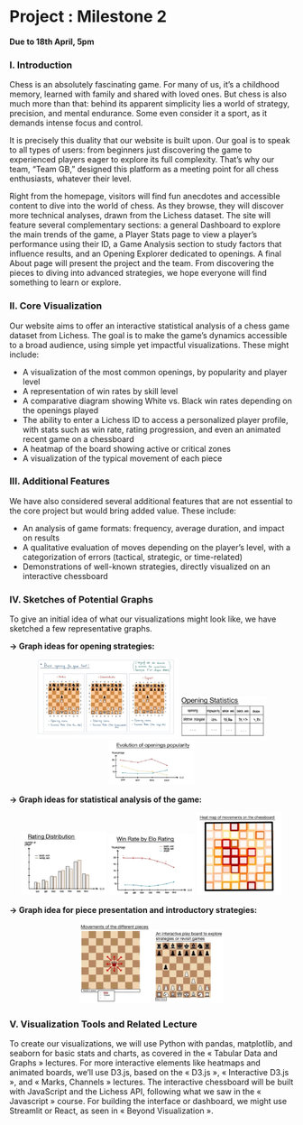 # Project : Milestone 2

**Due to 18th April, 5pm**

### I. Introduction 

Chess is an absolutely fascinating game. For many of us, it’s a childhood memory, learned with family and shared with loved ones. But chess is also much more than that: behind its apparent simplicity lies a world of strategy, precision, and mental endurance. Some even consider it a sport, as it demands intense focus and control.

It is precisely this duality that our website is built upon. Our goal is to speak to all types of users: from beginners just discovering the game to experienced players eager to explore its full complexity. That’s why our team, “Team GB,” designed this platform as a meeting point for all chess enthusiasts, whatever their level.

Right from the homepage, visitors will find fun anecdotes and accessible content to dive into the world of chess. As they browse, they will discover more technical analyses, drawn from the Lichess dataset. The site will feature several complementary sections: a general Dashboard to explore the main trends of the game, a Player Stats page to view a player’s performance using their ID, a Game Analysis section to study factors that influence results, and an Opening Explorer dedicated to openings. A final About page will present the project and the team. From discovering the pieces to diving into advanced strategies, we hope everyone will find something to learn or explore.

### II. Core Visualization 

Our website aims to offer an interactive statistical analysis of a chess game dataset from Lichess. The goal is to make the game’s dynamics accessible to a broad audience, using simple yet impactful visualizations. These might include:
- A visualization of the most common openings, by popularity and player level  
- A representation of win rates by skill level  
- A comparative diagram showing White vs. Black win rates depending on the openings played  
- The ability to enter a Lichess ID to access a personalized player profile, with stats such as win rate, rating progression, and even an animated recent game on a chessboard  
- A heatmap of the board showing active or critical zones  
- A visualization of the typical movement of each piece  

### III. Additional Features 

We have also considered several additional features that are not essential to the core project but would bring added value. These include:
- An analysis of game formats: frequency, average duration, and impact on results  
- A qualitative evaluation of moves depending on the player’s level, with a categorization of errors (tactical, strategic, or time-related)  
- Demonstrations of well-known strategies, directly visualized on an interactive chessboard  

### IV. Sketches of Potential Graphs 

To give an initial idea of what our visualizations might look like, we have sketched a few representative graphs.

**→ Graph ideas for opening strategies:**  
<p align="center">
    <img src="images/schema_1.jpg" width="50%"/>
    <img src="images/schema_2.jpg" width="30%"/>
    <img src="images/schema_3.jpg" width="30%"/>
</p>

**→ Graph ideas for statistical analysis of the game:**  
<p align="center">
    <img src="images/schema_4.jpg" width="30%"/>
    <img src="images/schema_5.jpg" width="30%"/>
    <img src="images/schema_6.jpg" width="30%"/>
</p>

**→ Graph idea for piece presentation and introductory strategies:**  
<p align="center">
    <img src="images/schema_7.jpg" width="25%"/>
    <img src="images/schema_8.jpg" width="25%"/>
</p>

### V. Visualization Tools and Related Lecture 

To create our visualizations, we will use Python with pandas, matplotlib, and seaborn for basic stats and charts, as covered in the « Tabular Data and Graphs » lectures. For more interactive elements like heatmaps and animated boards, we’ll use D3.js, based on the « D3.js », « Interactive D3.js », and « Marks, Channels » lectures. The interactive chessboard will be built with JavaScript and the Lichess API, following what we saw in the « Javascript » course. For building the interface or dashboard, we might use Streamlit or React, as seen in « Beyond Visualization ».